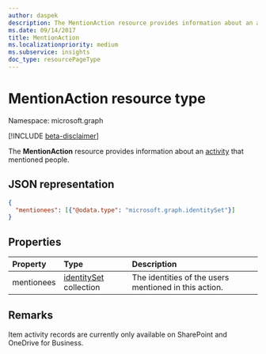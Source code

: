 ```yaml
---
author: daspek
description: The MentionAction resource provides information about an activity that mentioned people.
ms.date: 09/14/2017
title: MentionAction
ms.localizationpriority: medium
ms.subservice: insights
doc_type: resourcePageType
---
```


# MentionAction resource type

Namespace: microsoft.graph

[!INCLUDE [beta-disclaimer](../../includes/beta-disclaimer.md)]

The **MentionAction** resource provides information about an [activity][] that mentioned people.

[activity]: itemactivity.md

## JSON representation

<!-- {
  "blockType": "resource",
  "optionalProperties": [ ],
  "@type": "microsoft.graph.mentionAction"
}-->

```json
{
  "mentionees": [{"@odata.type": "microsoft.graph.identitySet"}]
}
```

## Properties

| Property   | Type                       | Description                                           |
| :--------- | :------------------------- | :---------------------------------------------------- |
| mentionees | [identitySet][] collection | The identities of the users mentioned in this action. |

[identitySet]: identityset.md

## Remarks

Item activity records are currently only available on SharePoint and OneDrive for Business.

<!--
{
  "type": "#page.annotation",
  "description": "The MentionAction object provides information about who was mentioned during an activity.",
  "keywords": "activities,activity,action,mention",
  "section": "documentation",
  "tocPath": "Resources/MentionAction",
  "suppressions": []
}
-->

